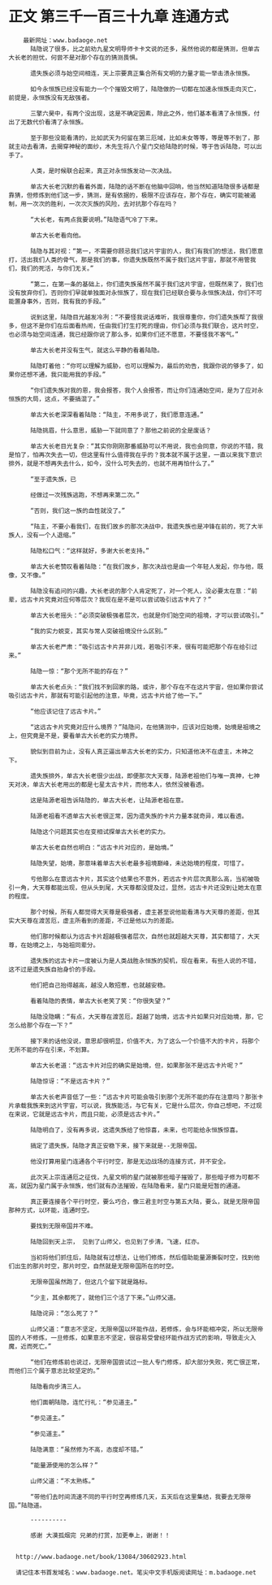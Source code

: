 # 正文 第三千一百三十九章 连通方式
        最新网址：www.badaoge.net
          陆隐说了很多，比之前劝九星文明导师卡卡文说的还多，虽然他说的都是猜测，但单古大长老的担忧，何尝不是对那个存在的猜测畏惧。
      
          遗失族必须与始空间相连，天上宗要真正集合所有文明的力量才能一举击溃永恒族。
      
          如今永恒族已经没有能力一个个摧毁文明了，陆隐做的一切都在加速永恒族走向灭亡，前提是，永恒族没有无敌强者。
      
          三擎六昊中，有两个没出现，这是不确定因素，除此之外，他们基本看清了永恒族，付出了无数代价看清了永恒族。
      
          至于那些没能看清的，比如武天为何留在第三厄域，比如未女等等，等是等不到了，那就主动去看清，去揭穿神秘的面纱，木先生将八个星门交给陆隐的时候，等于告诉陆隐，可以出手了。
      
          人类，是时候联合起来，真正对永恒族发动一次决战。
      
          单古大长老沉默的看着外面，陆隐的话不断在他脑中回响，他当然知道陆隐很多话都是靠猜，但修炼到他们这一步，猜测，是有依据的，极限不应该存在，那个存在，确实可能被遏制，用一次次的胜利，一次次灭族的风险，去对抗那个存在吗？
      
          “大长老，有两点我要说明。”陆隐语气冷了下来。
      
          单古大长老看向他。
      
          陆隐与其对视：“第一，不需要你顾忌我们这片宇宙的人，我们有我们的想法，我们愿意打，活出我们人类的骨气，那是我们的事，你遗失族既然不属于我们这片宇宙，那就不用管我们，我们的死活，与你们无关。”
      
          “第二，在第一条的基础上，你们遗失族虽然不属于我们这片宇宙，但既然来了，我们也没有放弃你们，否则你们早就单独面对永恒族了，现在我们已经联合要与永恒族决战，你们不可能置身事外，否则，我有我的手段。”
      
          说到这里，陆隐目光越发冷冽：“不要怪我说话难听，我很尊重你，你们遗失族帮了我很多，但这不是你们在后面看热闹，任由我们打生打死的理由，你们必须与我们联合，这片时空，也必须与始空间连通，我已经跟你说了那么多，如果你们还不愿意，不要怪我不客气。”
      
          单古大长老并没有生气，就这么平静的看着陆隐。
      
          陆隐盯着他：“你可以理解为威胁，也可以理解为，最后的劝告，我跟你说的够多了，如果你还想不通，我只能用我的手段。”
      
          “你们遗失族对我的恩，我会报答，我个人会报答，而让你们连通始空间，是为了应对永恒族的大局，这点，不要搞混了。”
      
          单古大长老深深看着陆隐：“陆主，不用多说了，我们愿意连通。”
      
          陆隐挑眉，什么意思，威胁一下就同意了？那他之前说的全是废话？
      
          单古大长老目光复杂：“其实你刚刚那番威胁可以不用说，我也会同意，你说的不错，我是怕了，怕再次失去一切，但这里有什么值得我在乎的？我本就不属于这里，一直以来我下意识排外，就是不想再失去什么，如今，没什么可失去的，也就不用再怕什么了。”
      
          “至于遗失族，已
      
          经做过一次残族逃跑，不想再来第二次。”
      
          “否则，我们这一族的血性就没了。”
      
          “陆主，不要小看我们，在我们故乡的那次决战中，我遗失族也是冲锋在前的，死了大半族人，没有一个人退缩。”
      
          陆隐松口气：“这样就好，多谢大长老支持。”
      
          单古大长老赞叹看着陆隐：“在我们故乡，那次决战也是由一个年轻人发起，你与他，既像，又不像。”
      
          陆隐没有追问的兴趣，大长老说的那个人肯定死了，对一个死人，没必要太在意：“前辈，远古卡片究竟对应何等层次？我现在是不是可以尝试吸引远古卡片了？”
      
          单古大长老摇头：“必须突破极强者层次，也就是你们始空间的祖境，才可以尝试吸引。”
      
          “我的实力蜕变，其实与常人突破祖境没什么区别。”
      
          单古大长老严肃：“吸引远古卡片并非儿戏，若吸引不来，很有可能把那个存在给引过来。”
      
          陆隐一惊：“那个无所不能的存在？”
      
          单古大长老点头：“我们找不到回家的路，或许，那个存在不在这片宇宙，但如果你尝试吸引远古卡片，那就有可能引起他的注意，毕竟，远古卡片给了他一下。”
      
          “他应该记住了远古卡片。”
      
          “这远古卡片究竟对应什么境界？”陆隐问，在他猜测中，应该对应始境，始境是祖境之上，但究竟是不是，要看单古大长老的实力境界。
      
          貌似到目前为止，没有人真正逼出单古大长老的实力，只知道他决不在虚主，木神之下。
      
          遗失族排外，单古大长老很少出战，即便那次大天尊，陆源老祖他们与唯一真神，七神天对决，单古大长老用出的都是七星太古卡片，而他本人，依然没被看透。
      
          这是陆源老祖告诉陆隐的，单古大长老，让陆源老祖在意。
      
          陆源老祖看不透单古大长老很正常，因为遗失族的卡片力量本就奇异，难以看透。
      
          陆隐这个问题其实也在变相试探单古大长老的实力。
      
          单古大长老自然也明白：“远古卡片对应的，是始境。”
      
          陆隐失望，始境，那意味着单古大长老最多祖境巅峰，未达始境的程度，可惜了。
      
          亏他那么在意远古卡片，其实这个结果也不意外，若远古卡片层次真那么高，当初被吸引一角，大天尊都能出现，但从头到尾，大天尊都没提及过，显然，远古卡片还没到让她太在意的程度。
      
          那个时候，所有人都觉得大天尊是极强者，虚主甚至说他能看清与大天尊的差距，但其实大天尊在渡苦厄，虚主所看到的差距，不过是他以为的差距。
      
          他们那时候都认为远古卡片超越极强者层次，自然也就超越大天尊，其实都错了，大天尊，在始境之上，与始祖同辈分。
      
          遗失族的远古卡片一度被认为是人类战胜永恒族的契机，现在看来，有些人说的不错，这不过是遗失族自抬身价的手段。
      
          他们把自己抬得越高，越没人敢招惹，也就越安稳。
      
          看着陆隐的表情，单古大长老笑了笑：“你很失望？”
      
          陆隐没隐瞒：“有点，大天尊在渡苦厄，超越了始境，远古卡片如果只对应始境，那，它怎么给那个存在一下？”
      
          接下来的话他没说，意思却很明显，价值不大，为了这么一个价值不大的卡片，将那个无所不能的存在引来，不划算。
      
          单古大长老道：“远古卡片对应的确实是始境，但，如果那张不是远古卡片呢？”
      
          陆隐惊讶：“不是远古卡片？”
      
          单古大长老声音低了一些：“远古卡片可能会吸引到那个无所不能的存在注意吗？那张卡片承载我族来到这片宇宙，可以说，我族能活，与它有关，它是什么层次，你自己想吧，不过现在来说，它就是远古卡片，而且只能，必须是远古卡片。”
      
          陆隐明白了，没有再多说，这遗失族给了他惊喜，未来，也可能给永恒族惊喜。
      
          搞定了遗失族，陆隐才真正安稳下来，接下来就是--无限帝国。
      
          他没打算用星门连通各个平行时空，那是无边战场的连接方式，并不安全。
      
          此次天上宗连通厄之征伐，九星文明的星门就被那些暗子摧毁了，那些暗子修为可都不高，就因为星门属于永恒族，他们就有办法摧毁，在陆隐看来，星门只能是短暂的通道。
      
          真正要连接各个平行时空，要么巧合，像三君主时空与第五大陆，要么，就是无限帝国那种方式，以环能，连通时空。
      
          要找到无限帝国并不难。
      
          陆隐回到天上宗， 见到了山师父，也见到了步清，飞速，红亦。
      
          当初将他们抓住后，陆隐就有过想法，让他们修炼，然后借助能量源撕裂时空，找到他们出生的那片时空，那片时空，自然就是无限帝国所在的时空。
      
          无限帝国虽然跑了，但这几个留下就是路标。
      
          “少主，其余都死了，就他们三个活了下来。”山师父道。
      
          陆隐诧异：“怎么死了？”
      
          山师父道：“意志不坚定，无限帝国以环能作战，若修炼，会与环能相冲突，所以无限帝国的人不修炼，一旦修炼，如果意志不坚定，很容易受曾经环能作战方式的影响，导致走火入魔，近而死亡。”
      
          “他们在修炼前也说过，无限帝国尝试过一批人专门修炼，却大部分失败，死亡很正常，而他们三个属于意志比较坚定的。”
      
          陆隐看向步清三人。
      
          他们面朝陆隐，连忙行礼：“参见道主。”
      
          “参见道主。”
      
          “参见道主。”
      
          陆隐满意：“虽然修为不高，态度却不错。”
      
          “能量源使用的怎么样？”
      
          山师父道：“不太熟练。”
      
          “带他们去时间流速不同的平行时空再修炼几天，五天后在这里集结，我要去无限帝国。”陆隐道。
      
          ----------
      
          感谢 大漠孤烟完 兄弟的打赏，加更奉上，谢谢！！
      
      
      http://www.badaoge.net/book/13084/30602923.html
      
      请记住本书首发域名：www.badaoge.net。笔尖中文手机版阅读网址：m.badaoge.net